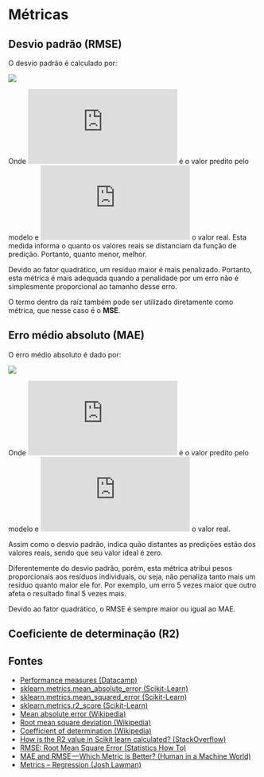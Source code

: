 
# Métricas

## Desvio padrão (RMSE)

O desvio padrão é calculado por:

![](https://latex.codecogs.com/gif.latex?RMSE&space;=&space;\sqrt{\frac{1}{N}\sum_{i=0}^N&space;(f_i&space;-&space;y_i)^2})

Onde ![](https://latex.codecogs.com/gif.latex?f_i) é o valor predito pelo modelo e ![](https://latex.codecogs.com/gif.latex?y_i) o valor real. Esta medida informa o quanto os valores reais se distanciam da função de predição. Portanto, quanto menor, melhor. 

Devido ao fator quadrático, um resíduo maior é mais penalizado. Portanto, esta métrica é mais adequada quando a penalidade por um erro não é simplesmente proporcional ao tamanho desse erro.

O termo dentro da raíz também pode ser utilizado diretamente como métrica, que nesse caso é o **MSE**.

## Erro médio absoluto (MAE)
O erro médio absoluto é dado por:

![](https://latex.codecogs.com/gif.latex?MAE&space;=&space;\frac{1}{N}\sum_{i=0}^N&space;|f_i&space;-&space;y_i|)

Onde ![](https://latex.codecogs.com/gif.latex?f_i) é o valor predito pelo modelo e ![](https://latex.codecogs.com/gif.latex?y_i) o valor real. 

Assim como o desvio padrão, indica quão distantes as predições estão dos valores reais, sendo que seu valor ideal é zero.

Diferentemente do desvio padrão, porém, esta métrica atribui pesos proporcionais aos resíduos individuais, ou seja, não penaliza tanto mais um resíduo quanto maior ele for. Por exemplo, um erro 5 vezes maior que outro afeta o resultado final 5 vezes mais.

Devido ao fator quadrático, o RMSE é sempre maior ou igual ao MAE.

## Coeficiente de determinação (R2)


## Fontes
* [Performance measures (Datacamp)](https://campus.datacamp.com/courses/introduction-to-machine-learning-with-r/chapter-2-performance-measures?ex=1)
* [sklearn.metrics.mean_absolute_error (Scikit-Learn)](http://scikit-learn.org/stable/modules/generated/sklearn.metrics.mean_absolute_error.html)
* [sklearn.metrics.mean_squared_error (Scikit-Learn)](http://scikit-learn.org/stable/modules/generated/sklearn.metrics.mean_squared_error.html)
* [sklearn.metrics.r2_score (Scikit-Learn)](http://scikit-learn.org/stable/modules/generated/sklearn.metrics.r2_score.html)
* [Mean absolute error (Wikipedia)](https://en.wikipedia.org/wiki/Mean_absolute_error)
* [Root mean square deviation (Wikipedia)](https://en.wikipedia.org/wiki/Root-mean-square_deviation)
* [Coefficient of determination (Wikipedia)](https://en.wikipedia.org/wiki/Coefficient_of_determination)
* [How is the R2 value in Scikit learn calculated? (StackOverflow)](https://stackoverflow.com/questions/23309073/how-is-the-r2-value-in-scikit-learn-calculated)
* [RMSE: Root Mean Square Error (Statistics How To)](http://www.statisticshowto.com/rmse/)
* [MAE and RMSE — Which Metric is Better? (Human in a Machine World)](https://medium.com/human-in-a-machine-world/mae-and-rmse-which-metric-is-better-e60ac3bde13d)
* [Metrics – Regression (Josh Lawman)](http://joshlawman.com/metrics-regression/)
